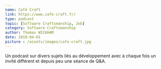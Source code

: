 ```yaml
---
name: Café Craft
link: https://www.cafe-craft.fr/
type: podcast
topic: [Software Craftsmanship, Job]
category: Software Craftsmanship
author: Thomas WICKHAM
date: 2019-04-01
picture : /assets/images/cafe-craft.jpg
---
```

Un podcast sur divers sujets liés au développement avec à chaque fois un invité différent et depuis peu une séance de Q&A.
